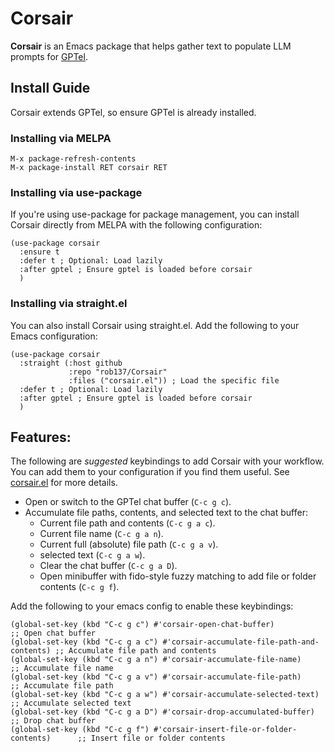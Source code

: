 # Corsair

**Corsair** is an Emacs package that helps gather text to populate LLM prompts for [GPTel](https://github.com/karthink/gptel).

## Install Guide

Corsair extends GPTel, so ensure GPTel is already installed.

### Installing via MELPA

```
M-x package-refresh-contents
M-x package-install RET corsair RET
```

### Installing via use-package

If you're using use-package for package management, you can install Corsair directly from MELPA with the following configuration:

```
(use-package corsair
  :ensure t
  :defer t ; Optional: Load lazily
  :after gptel ; Ensure gptel is loaded before corsair
  )
```

### Installing via straight.el

You can also install Corsair using straight.el. Add the following to your Emacs configuration:

```
(use-package corsair
  :straight (:host github
             :repo "rob137/Corsair"
             :files ("corsair.el")) ; Load the specific file
  :defer t ; Optional: Load lazily
  :after gptel ; Ensure gptel is loaded before corsair
  )
```

## Features:

The following are _suggested_ keybindings to add Corsair with your workflow. You can add them to your configuration if you find them useful. See [corsair.el](./corsair.el) for more details.

- Open or switch to the GPTel chat buffer (`C-c g c`).
- Accumulate file paths, contents, and selected text to the chat buffer:
  - Current file path and contents (`C-c g a c`).
  - Current file name (`C-c g a n`).
  - Current full (absolute) file path (`C-c g a v`).
  - selected text (`C-c g a w`).
  - Clear the chat buffer (`C-c g a D`).
  - Open minibuffer with fido-style fuzzy matching to add file or folder contents (`C-c g f`).

Add the following to your emacs config to enable these keybindings:

```
(global-set-key (kbd "C-c g c") #'corsair-open-chat-buffer)                    ;; Open chat buffer
(global-set-key (kbd "C-c g a c") #'corsair-accumulate-file-path-and-contents) ;; Accumulate file path and contents
(global-set-key (kbd "C-c g a n") #'corsair-accumulate-file-name)              ;; Accumulate file name
(global-set-key (kbd "C-c g a v") #'corsair-accumulate-file-path)              ;; Accumulate file path
(global-set-key (kbd "C-c g a w") #'corsair-accumulate-selected-text)          ;; Accumulate selected text
(global-set-key (kbd "C-c g a D") #'corsair-drop-accumulated-buffer)           ;; Drop chat buffer
(global-set-key (kbd "C-c g f") #'corsair-insert-file-or-folder-contents)      ;; Insert file or folder contents
```
